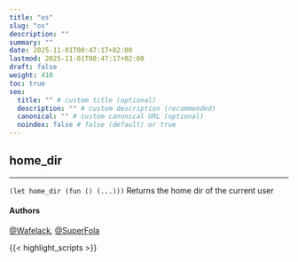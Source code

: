 ```yaml
---
title: "os"
slug: "os"
description: ""
summary: ""
date: 2025-11-01T00:47:17+02:00
lastmod: 2025-11-01T00:47:17+02:00
draft: false
weight: 410
toc: true
seo:
  title: "" # custom title (optional)
  description: "" # custom description (recommended)
  canonical: "" # custom canonical URL (optional)
  noindex: false # false (default) or true
---
```


## home_dir

---
`(let home_dir (fun () (...)))`
Returns the home dir of the current user

#### Authors
[@Wafelack](https://github.com/Wafelack), [@SuperFola](https://github.com/SuperFola)




{{< highlight_scripts >}}
